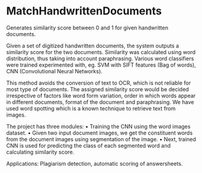 # MatchHandwrittenDocuments
Generates similarity score between 0 and 1 for given handwritten documents.

Given a set of digitized handwritten documents, the system outputs a similarity score for the two documents. Similarity was calculated using word distribution, thus taking into account paraphrasing. Various word classifiers were trained experimented with, eg. SVM with SIFT features (Bag of words), CNN (Convolutional Neural Networks). 

This method avoids the conversion of text to OCR, which is not reliable for most type of documents. The assigned similarity score would be decided irrespective of factors like word form variation, order in which words appear in different documents, format of the document and paraphrasing. We have used word spotting which is a known technique to retrieve text from images.

The project has three modules:
• Training the CNN using the word images dataset.
• Given two input document images, we get the constituent words from the document images using segmentation of the image.
• Next, trained CNN is used for predicting the class of each segmented word and calculating similarity score.

Applications: Plagiarism detection, automatic scoring of answersheets.
